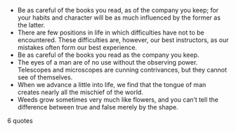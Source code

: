  - Be as careful of the books you read, as of the company you keep; for your habits and character will be as much influenced by the former as the latter.
 - There are few positions in life in which difficulties have not to be encountered. These difficulties are, however, our best instructors, as our mistakes often form our best experience.
 - Be as careful of the books you read as the company you keep.
 - The eyes of a man are of no use without the observing power. Telescopes and microscopes are cunning contrivances, but they cannot see of themselves.
 - When we advance a little into life, we find that the tongue of man creates nearly all the mischief of the world.
 - Weeds grow sometimes very much like flowers, and you can’t tell the difference between true and false merely by the shape.

6 quotes